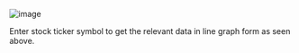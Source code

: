 ![image](https://github.com/user-attachments/assets/2cf051c4-c274-4287-948f-3713c92dc8f1)


Enter stock ticker symbol to get the relevant data in line graph form as seen above.

